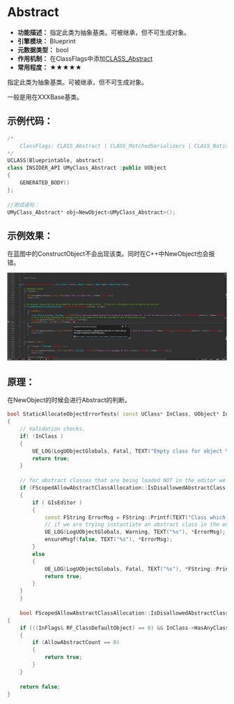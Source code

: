 # Abstract

- **功能描述：** 指定此类为抽象基类。可被继承，但不可生成对象。
- **引擎模块：** Blueprint
- **元数据类型：** bool
- **作用机制：** 在ClassFlags中添加[CLASS_Abstract](../../../../Flags/EClassFlags/CLASS_Abstract.md)
- **常用程度：** ★★★★★

指定此类为抽象基类。可被继承，但不可生成对象。

一般是用在XXXBase基类。

## 示例代码：

```cpp
/*
	ClassFlags:	CLASS_Abstract | CLASS_MatchedSerializers | CLASS_Native | CLASS_RequiredAPI | CLASS_TokenStreamAssembled | CLASS_Intrinsic | CLASS_Constructed
*/
UCLASS(Blueprintable, abstract)
class INSIDER_API UMyClass_Abstract :public UObject
{
	GENERATED_BODY()
};

//测试语句：
UMyClass_Abstract* obj=NewObject<UMyClass_Abstract>();
```

## 示例效果：

在蓝图中的ConstructObject不会出现该类。同时在C++中NewObject也会报错。

![image](image.png)

## 原理：

在NewObject的时候会进行Abstract的判断。

```cpp
bool StaticAllocateObjectErrorTests( const UClass* InClass, UObject* InOuter, FName InName, EObjectFlags InFlags)
{
	// Validation checks.
	if( !InClass )
	{
		UE_LOG(LogUObjectGlobals, Fatal, TEXT("Empty class for object %s"), *InName.ToString() );
		return true;
	}

	// for abstract classes that are being loaded NOT in the editor we want to error.  If they are in the editor we do not want to have an error
	if (FScopedAllowAbstractClassAllocation::IsDisallowedAbstractClass(InClass, InFlags))
	{
		if ( GIsEditor )
		{
			const FString ErrorMsg = FString::Printf(TEXT("Class which was marked abstract was trying to be loaded in Outer %s.  It will be nulled out on save. %s %s"), *GetPathNameSafe(InOuter), *InName.ToString(), *InClass->GetName());
			// if we are trying instantiate an abstract class in the editor we'll warn the user that it will be nulled out on save
			UE_LOG(LogUObjectGlobals, Warning, TEXT("%s"), *ErrorMsg);
			ensureMsgf(false, TEXT("%s"), *ErrorMsg);
		}
		else
		{
			UE_LOG(LogUObjectGlobals, Fatal, TEXT("%s"), *FString::Printf( TEXT("Can't create object %s in Outer %s: class %s is abstract"), *InName.ToString(), *GetPathNameSafe(InOuter), *InClass->GetName()));
			return true;
		}
	}
	}

	bool FScopedAllowAbstractClassAllocation::IsDisallowedAbstractClass(const UClass* InClass, EObjectFlags InFlags)
{
	if (((InFlags& RF_ClassDefaultObject) == 0) && InClass->HasAnyClassFlags(CLASS_Abstract))
	{
		if (AllowAbstractCount == 0)
		{
			return true;
		}
	}

	return false;
}
```